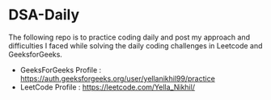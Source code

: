 # DSA-Daily
The following repo is to practice coding daily and post my approach and difficulties I faced while solving the daily coding challenges in Leetcode and GeeksforGeeks.
* GeeksForGeeks Profile : https://auth.geeksforgeeks.org/user/yellanikhil99/practice
* LeetCode Profile : https://leetcode.com/Yella_Nikhil/
